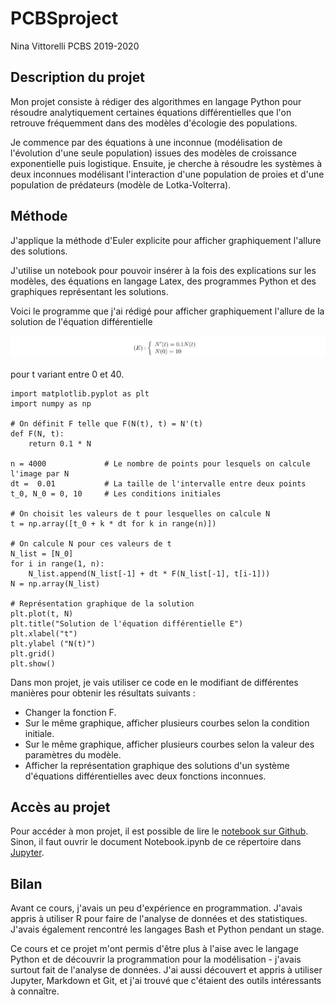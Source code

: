 # PCBSproject

Nina Vittorelli 
PCBS 2019-2020


## Description du projet 

Mon projet consiste à rédiger des algorithmes en langage Python pour résoudre analytiquement certaines équations différentielles que l'on retrouve fréquemment dans des modèles d'écologie des populations. 

Je commence par des équations à une inconnue (modélisation de l'évolution d'une seule population) issues des modèles de croissance exponentielle puis logistique. Ensuite, je cherche à résoudre les systèmes à deux inconnues modélisant l'interaction d'une population de proies et d'une population de prédateurs  (modèle de Lotka-Volterra). 


## Méthode 

J'applique la méthode d'Euler explicite pour afficher graphiquement l'allure des solutions.

J'utilise un notebook pour pouvoir insérer à la fois des explications sur les modèles, des équations en langage Latex, des programmes Python et des graphiques représentant les solutions. 

Voici le programme que j'ai rédigé pour afficher graphiquement l'allure de la solution de l'équation différentielle

![equation](https://github.com/nvitto/PCBSproject/blob/master/Equation.png)


pour t variant entre 0 et 40.

    import matplotlib.pyplot as plt
    import numpy as np

    # On définit F telle que F(N(t), t) = N'(t)
    def F(N, t):
        return 0.1 * N

    n = 4000             # Le nombre de points pour lesquels on calcule l'image par N
    dt =  0.01           # La taille de l'intervalle entre deux points
    t_0, N_0 = 0, 10     # Les conditions initiales

    # On choisit les valeurs de t pour lesquelles on calcule N
    t = np.array([t_0 + k * dt for k in range(n)])

    # On calcule N pour ces valeurs de t
    N_list = [N_0]
    for i in range(1, n):
        N_list.append(N_list[-1] + dt * F(N_list[-1], t[i-1]))
    N = np.array(N_list)

    # Représentation graphique de la solution
    plt.plot(t, N)
    plt.title("Solution de l'équation différentielle E")
    plt.xlabel("t")
    plt.ylabel ("N(t)")
    plt.grid()
    plt.show()

Dans mon projet, je vais utiliser ce code en le modifiant de différentes manières pour obtenir les résultats suivants : 
- Changer la fonction F.
- Sur le même graphique, afficher plusieurs courbes selon la condition initiale.
- Sur le même graphique, afficher plusieurs courbes selon la valeur des paramètres du modèle.
- Afficher la représentation graphique des solutions d'un système d'équations différentielles avec deux fonctions inconnues.


## Accès au projet

Pour accéder à mon projet, il est possible de lire le [notebook sur Github](https://github.com/nvitto/PCBSproject/blob/master/Notebook.ipynb). Sinon, il faut ouvrir le document Notebook.ipynb de ce répertoire dans [Jupyter](https://jupyter.org/). 


## Bilan 

Avant ce cours, j'avais un peu d'expérience en programmation. J'avais appris à utiliser R pour faire de l'analyse de données et des statistiques. J'avais également rencontré les langages Bash et Python pendant un stage. 

Ce cours et ce projet m'ont permis d'être plus à l'aise avec le langage Python et de découvrir la programmation pour la modélisation - j'avais surtout fait de l'analyse de données. J'ai aussi découvert et appris à utiliser Jupyter, Markdown et Git, et j'ai trouvé que c'étaient des outils intéressants à connaître. 

